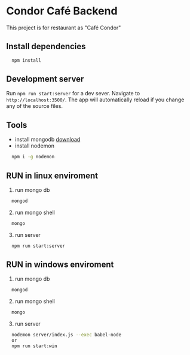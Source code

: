 # Condor Café Backend

This project is for restaurant as "Café Condor"

## Install dependencies
```sh
  npm install
```

## Development server

Run `npm run start:server` for a dev sever. Navigate to `http://localhost:3500/`.
The app will automatically reload if you change any of the source files.

## Tools
  - install mongodb [download](https://www.mongodb.com/download-center#community)
  - install nodemon
  ```sh
    npm i -g nodemon
  ```
## RUN in linux enviroment

1. run mongo db
```sh
  mongod
```
2. run mongo shell
```sh
  mongo
```
3. run server
```sh
  npm run start:server
```

## RUN in windows enviroment

1. run mongo db
```sh
  mongod
```
2. run mongo shell
```sh
  mongo
```
3. run server
```sh
  nodemon server/index.js --exec babel-node
  or
  npm run start:win
```